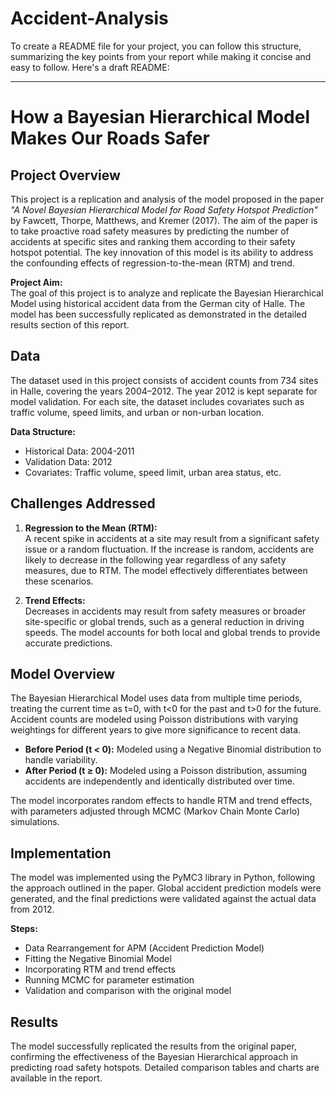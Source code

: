 # Accident-Analysis
To create a README file for your project, you can follow this structure, summarizing the key points from your report while making it concise and easy to follow. Here's a draft README:

---

# How a Bayesian Hierarchical Model Makes Our Roads Safer

## Project Overview

This project is a replication and analysis of the model proposed in the paper *"A Novel Bayesian Hierarchical Model for Road Safety Hotspot Prediction"* by Fawcett, Thorpe, Matthews, and Kremer (2017). The aim of the paper is to take proactive road safety measures by predicting the number of accidents at specific sites and ranking them according to their safety hotspot potential. The key innovation of this model is its ability to address the confounding effects of regression-to-the-mean (RTM) and trend.

**Project Aim:**  
The goal of this project is to analyze and replicate the Bayesian Hierarchical Model using historical accident data from the German city of Halle. The model has been successfully replicated as demonstrated in the detailed results section of this report.

## Data

The dataset used in this project consists of accident counts from 734 sites in Halle, covering the years 2004–2012. The year 2012 is kept separate for model validation. For each site, the dataset includes covariates such as traffic volume, speed limits, and urban or non-urban location.

**Data Structure:**  
- Historical Data: 2004-2011  
- Validation Data: 2012  
- Covariates: Traffic volume, speed limit, urban area status, etc.

## Challenges Addressed

1. **Regression to the Mean (RTM):**  
   A recent spike in accidents at a site may result from a significant safety issue or a random fluctuation. If the increase is random, accidents are likely to decrease in the following year regardless of any safety measures, due to RTM. The model effectively differentiates between these scenarios.

2. **Trend Effects:**  
   Decreases in accidents may result from safety measures or broader site-specific or global trends, such as a general reduction in driving speeds. The model accounts for both local and global trends to provide accurate predictions.

## Model Overview

The Bayesian Hierarchical Model uses data from multiple time periods, treating the current time as t=0, with t<0 for the past and t>0 for the future. Accident counts are modeled using Poisson distributions with varying weightings for different years to give more significance to recent data.

- **Before Period (t < 0):** Modeled using a Negative Binomial distribution to handle variability.
- **After Period (t ≥ 0):** Modeled using a Poisson distribution, assuming accidents are independently and identically distributed over time.

The model incorporates random effects to handle RTM and trend effects, with parameters adjusted through MCMC (Markov Chain Monte Carlo) simulations.

## Implementation

The model was implemented using the PyMC3 library in Python, following the approach outlined in the paper. Global accident prediction models were generated, and the final predictions were validated against the actual data from 2012.

**Steps:**
- Data Rearrangement for APM (Accident Prediction Model)
- Fitting the Negative Binomial Model
- Incorporating RTM and trend effects
- Running MCMC for parameter estimation
- Validation and comparison with the original model

## Results

The model successfully replicated the results from the original paper, confirming the effectiveness of the Bayesian Hierarchical approach in predicting road safety hotspots. Detailed comparison tables and charts are available in the report.



